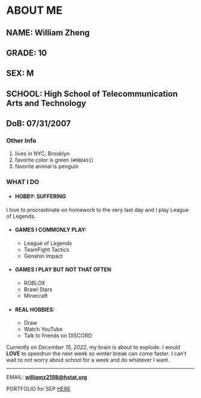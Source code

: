 # ABOUT ME

## NAME: William Zheng
## GRADE: 10
## SEX: M
## SCHOOL: High School of Telecommunication Arts and Technology
## DoB: 07/31/2007

### Other Info
1. lives in NYC, Brooklyn
2. favorite color is green (`#0BDA51`)
3. favorite animal is penguin
### WHAT I DO

* #### HOBBY: SUFFERING
 I love to procrastinate on homework to the very last day and I play League of Legends.
* #### GAMES I COMMONLY PLAY:
  * League of Legends
  * TeamFight Tactics
  * Genshin Impact
* #### GAMES I PLAY BUT NOT THAT OFTEN
  * ROBLOX
  * Brawl Stars
  * Minecraft
* #### REAL HOBBIES:
  * Draw
  * Watch YouTube
  * Talk to friends on DISCORD

Currently on _December 15, 2022_, my brain is about to explode. I would **LOVE** to speedrun the next week so winter break can come faster. I can't wait to not worry about school for a week and do whatever I want.

---

EMAIL: **williamz2198@hstat.org**

PORTFOLIO for SEP [HERE](https://williamz2198.github.io/)